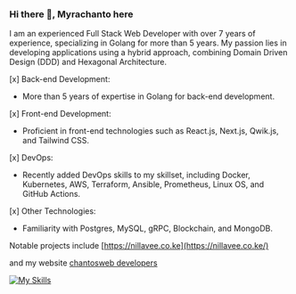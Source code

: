 ### Hi there 👋, Myrachanto here

I am an experienced Full Stack Web Developer with over 7 years of experience, specializing in Golang for more than 5 years. My passion lies in developing applications using a hybrid approach, combining Domain Driven Design (DDD) and Hexagonal Architecture.

[x] Back-end Development:
- More than 5 years of expertise in Golang for back-end development.
  
[x] Front-end Development:
- Proficient in front-end technologies such as React.js, Next.js, Qwik.js, and Tailwind CSS.
  
[x] DevOps:
- Recently added DevOps skills to my skillset, including Docker, Kubernetes, AWS, Terraform, Ansible, Prometheus, Linux OS, and GitHub Actions.
  
[x] Other Technologies:
- Familiarity with Postgres, MySQL, gRPC, Blockchain, and MongoDB.

Notable projects include [https://nillavee.co.ke](https://nillavee.co.ke/)

and my website [chantosweb developers](https://www.chantosweb.com/)

[![My Skills](https://skills.thijs.gg/icons?i=go,qwikjs,nodejs,react,solidjs,postgres,mysql,mongodb,docker,kubernetes,AWS,terrafor,&theme=light)](https://skills.thijs.gg)
<!--
**myrachanto/myrachanto** is a ✨ _special_ ✨ repository because its `README.md` (this file) appears on your GitHub profile.

Here are some ideas to get you started:

- 🔭 I’m currently working on ...
- 🌱 I’m currently learning ...
- 👯 I’m looking to collaborate on ...
- 🤔 I’m looking for help with ...
- 💬 Ask me about ...
- 📫 How to reach me: ...
- 😄 Pronouns: ...
- ⚡ Fun fact: ...
-->
